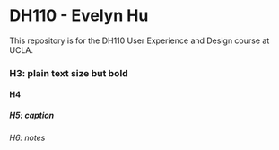 # DH110 - Evelyn Hu

This repository is for the DH110 User Experience and Design course at UCLA.

### H3: plain text size but bold
#### H4
##### H5: caption
###### H6: notes
